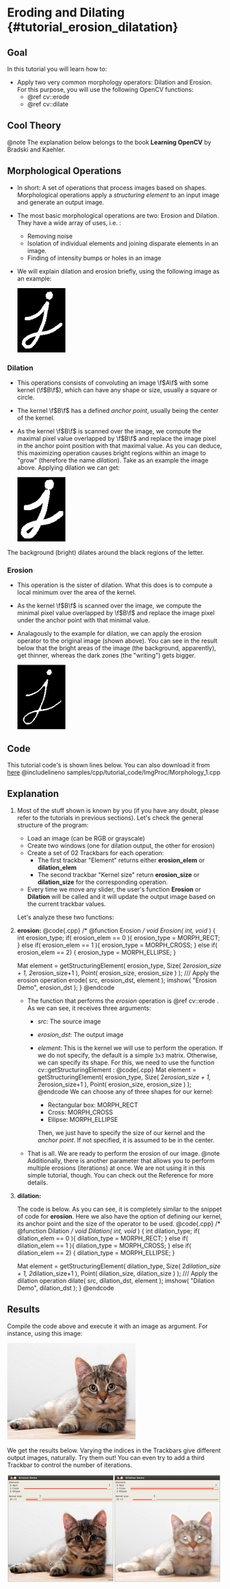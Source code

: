 Eroding and Dilating {#tutorial_erosion_dilatation}
====================

Goal
----

In this tutorial you will learn how to:

-   Apply two very common morphology operators: Dilation and Erosion. For this purpose, you will use
    the following OpenCV functions:
    -   @ref cv::erode
    -   @ref cv::dilate

Cool Theory
-----------

@note The explanation below belongs to the book **Learning OpenCV** by Bradski and Kaehler.

Morphological Operations
------------------------

-   In short: A set of operations that process images based on shapes. Morphological operations
    apply a *structuring element* to an input image and generate an output image.
-   The most basic morphological operations are two: Erosion and Dilation. They have a wide array of
    uses, i.e. :
    -   Removing noise
    -   Isolation of individual elements and joining disparate elements in an image.
    -   Finding of intensity bumps or holes in an image
-   We will explain dilation and erosion briefly, using the following image as an example:

    ![image](images/Morphology_1_Tutorial_Theory_Original_Image.png)

### Dilation

-   This operations consists of convoluting an image \f$A\f$ with some kernel (\f$B\f$), which can have any
    shape or size, usually a square or circle.
-   The kernel \f$B\f$ has a defined *anchor point*, usually being the center of the kernel.
-   As the kernel \f$B\f$ is scanned over the image, we compute the maximal pixel value overlapped by
    \f$B\f$ and replace the image pixel in the anchor point position with that maximal value. As you can
    deduce, this maximizing operation causes bright regions within an image to "grow" (therefore the
    name *dilation*). Take as an example the image above. Applying dilation we can get:

    ![image](images/Morphology_1_Tutorial_Theory_Dilation.png)

The background (bright) dilates around the black regions of the letter.

### Erosion

-   This operation is the sister of dilation. What this does is to compute a local minimum over the
    area of the kernel.
-   As the kernel \f$B\f$ is scanned over the image, we compute the minimal pixel value overlapped by
    \f$B\f$ and replace the image pixel under the anchor point with that minimal value.
-   Analagously to the example for dilation, we can apply the erosion operator to the original image
    (shown above). You can see in the result below that the bright areas of the image (the
    background, apparently), get thinner, whereas the dark zones (the "writing") gets bigger.

    ![image](images/Morphology_1_Tutorial_Theory_Erosion.png)

Code
----

This tutorial code's is shown lines below. You can also download it from
[here](https://github.com/Itseez/opencv/tree/master/samples/cpp/tutorial_code/ImgProc/Morphology_1.cpp)
@includelineno samples/cpp/tutorial_code/ImgProc/Morphology_1.cpp

Explanation
-----------

1.  Most of the stuff shown is known by you (if you have any doubt, please refer to the tutorials in
    previous sections). Let's check the general structure of the program:

    -   Load an image (can be RGB or grayscale)
    -   Create two windows (one for dilation output, the other for erosion)
    -   Create a set of 02 Trackbars for each operation:
        -   The first trackbar "Element" returns either **erosion_elem** or **dilation_elem**
        -   The second trackbar "Kernel size" return **erosion_size** or **dilation_size** for the
            corresponding operation.
    -   Every time we move any slider, the user's function **Erosion** or **Dilation** will be
        called and it will update the output image based on the current trackbar values.

    Let's analyze these two functions:

2.  **erosion:**
    @code{.cpp}
    /*  @function Erosion  */
    void Erosion( int, void* )
    {
      int erosion_type;
      if( erosion_elem == 0 ){ erosion_type = MORPH_RECT; }
      else if( erosion_elem == 1 ){ erosion_type = MORPH_CROSS; }
      else if( erosion_elem == 2) { erosion_type = MORPH_ELLIPSE; }

      Mat element = getStructuringElement( erosion_type,
                               Size( 2*erosion_size + 1, 2*erosion_size+1 ),
                           Point( erosion_size, erosion_size ) );
      /// Apply the erosion operation
      erode( src, erosion_dst, element );
      imshow( "Erosion Demo", erosion_dst );
    }
    @endcode
    -   The function that performs the *erosion* operation is @ref cv::erode . As we can see, it
        receives three arguments:
        -   *src*: The source image
        -   *erosion_dst*: The output image
        -   *element*: This is the kernel we will use to perform the operation. If we do not
            specify, the default is a simple `3x3` matrix. Otherwise, we can specify its
            shape. For this, we need to use the function cv::getStructuringElement :
            @code{.cpp}
            Mat element = getStructuringElement( erosion_type,
                                          Size( 2*erosion_size + 1, 2*erosion_size+1 ),
                                          Point( erosion_size, erosion_size ) );
            @endcode
            We can choose any of three shapes for our kernel:

            -   Rectangular box: MORPH_RECT
            -   Cross: MORPH_CROSS
            -   Ellipse: MORPH_ELLIPSE

            Then, we just have to specify the size of our kernel and the *anchor point*. If not
            specified, it is assumed to be in the center.

    -   That is all. We are ready to perform the erosion of our image.
@note Additionally, there is another parameter that allows you to perform multiple erosions
(iterations) at once. We are not using it in this simple tutorial, though. You can check out the
Reference for more details.

3.  **dilation:**

    The code is below. As you can see, it is completely similar to the snippet of code for **erosion**.
    Here we also have the option of defining our kernel, its anchor point and the size of the operator
    to be used.
    @code{.cpp}
    /* @function Dilation */
    void Dilation( int, void* )
    {
      int dilation_type;
      if( dilation_elem == 0 ){ dilation_type = MORPH_RECT; }
      else if( dilation_elem == 1 ){ dilation_type = MORPH_CROSS; }
      else if( dilation_elem == 2) { dilation_type = MORPH_ELLIPSE; }

      Mat element = getStructuringElement( dilation_type,
                                           Size( 2*dilation_size + 1, 2*dilation_size+1 ),
                           Point( dilation_size, dilation_size ) );
      /// Apply the dilation operation
      dilate( src, dilation_dst, element );
      imshow( "Dilation Demo", dilation_dst );
    }
    @endcode

Results
-------

Compile the code above and execute it with an image as argument. For instance, using this image:

![image](images/Morphology_1_Tutorial_Original_Image.jpg)

We get the results below. Varying the indices in the Trackbars give different output images,
naturally. Try them out! You can even try to add a third Trackbar to control the number of
iterations.

![image](images/Morphology_1_Result.jpg)
